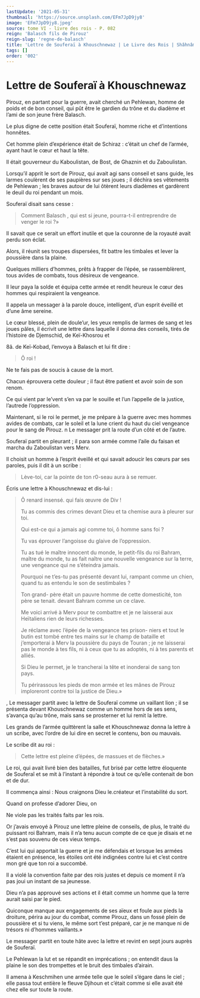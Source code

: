 ```yaml
---
lastUpdate: '2021-05-31'
thumbnail: 'https://source.unsplash.com/EFm7JpD9jy8'
image: 'EFm7JpD9jy8.jpeg'
source: tome VI - livre des rois - P. 082
reign: 'Balasch fils de Pirouz'
reign-slug: 'regne-de-balasch'
title: 'Lettre de Souferaï à Khouschnewaz | Le Livre des Rois | Shâhnâmeh'
tags: []
order: '002'
---
```


# Lettre de Souferaï à Khouschnewaz

Pirouz, en partant pour la guerre, avait cherché un Pehlewan, homme de poids et de bon conseil, qui pût être le gardien du trône et du diadème et l’ami de son jeune frère Balasch.

Le plus digne de cette position était Souferaï, homme riche et d’intentions honnêtes.

Cet homme plein d’expérience était de Schiraz : c’était un chef de l’armée, ayant haut le cœur et haut la tête.

Il était gouverneur du Kaboulistan, de Bost, de Ghaznin et du Zaboulistan.

Lorsqu’il apprit le sort de Pirouz, qui avait agi sans conseil et sans guide, les larmes coulèrent de ses paupières sur ses joues ; il déchira ses vêtements de Pehlewan ; les braves autour de lui ôtèrent leurs diadèmes et gardèrent le deuil du roi pendant un mois.

Souferaï disait sans cesse :

> Comment Balasch , qui est si jeune, pourra-t-il entreprendre de venger le roi ?»

Il savait que ce serait un effort inutile et que la couronne de la royauté avait perdu son éclat.

Alors, il réunit ses troupes dispersées, fit battre les timbales et lever la poussière dans la plaine.

Quelques milliers d’hommes, prêts à frapper de l’épée, se rassemblèrent, tous avides de combats, tous désireux de vengeance.

Il leur paya la solde et équipa cette armée et rendit heureux le cœur des hommes qui respiraient la vengeance.

Il appela un messager à la parole douce, intelligent, d’un esprit éveillé et d’une âme sereine.

Le cœur blessé, plein de doule’ur, les yeux remplis de larmes de sang et les joues pâles, il écrivit une lettre dans laquelle il donna des conseils, tirés de l’histoire de Djemschid, de Keï-Khosrou et

8â.
de Keï-Kobad, l’envoya à Balasch et lui fit dire :

> Ô roi !

Ne te fais pas de soucis à cause de la mort.

Chacun éprouvera cette douleur ; il faut être patient et avoir soin de son renom.

Ce qui vient par le’vent s’en va par le souille et l’un l’appelle de la justice, l’autrede l’oppression.

Maintenant, si le roi le permet, je me prépare à la guerre avec mes hommes avides de combats, car le soleil et la lune crient du haut du ciel vengeance pour le sang de Pirouz. n Le messager prit la route d’un côté et de l’autre.

Souferaï partit en pleurant ; il para son armée comme l’aile du faisan et marcha du Zaboulistan vers Merv.

Il choisit un homme à l’esprit éveillé et qui savait adoucir les cœurs par ses paroles, puis il dit à un scribe :

> Lève-toi, car la pointe de ton r0-seau aura à se remuer.

Écris une lettre à Khouschnewaz et dis-lui :

> Ô renard insensé. qui fais œuvre de Div !
>
> Tu as commis des crimes devant Dieu et ta chemise aura à pleurer sur toi.
>
> Qui est-ce qui a jamais agi comme toi, ô homme sans foi ?
>
> Tu vas éprouver l’angoisse du glaive de l’oppression.
>
> Tu as tué le maître innocent du monde, le petit-fils du roi Bahram, maître du monde, tu as fait naître une nouvelle vengeance sur la terre, une vengeance qui ne s’éteindra jamais.
>
> Pourquoi ne t’es-tu pas présenté devant lui, rampant comme un chien, quand tu as entendu le son de sestimbales ?
>
> Ton grand- père était un pauvre homme de cette domesticité, ton père se tenait. devant Bahram comme un ce clave.
>
> Me voici arrivé à Merv pour te combattre et je ne laisserai aux Heïtaliens rien de leurs richesses.
>
> Je réclame avec l’épée de la vengeance tes prison- niers et tout le butin est tombé entre tes mains sur le champ de bataille et j’emporterai à Merv la poussière du pays de Touran ; je ne laisserai pas le monde à tes fils, ni à ceux que tu as adoptés, ni à tes parents et alliés.
>
> Si Dieu le permet, je le trancherai la tête et inonderai de sang ton pays.
>
> Tu périrassous les pieds de mon armée et les mânes de Pirouz imploreront contre toi la justice de Dieu.»

, Le messager partit avec la lettre de Souferaï comme un vaillant lion ; il se présenta devant Khouschnewaz comme un homme hors de ses sens, s’avança qu’au trône, mais sans se prosterner et lui remit la lettre.

Les grands de l’armée quittèrent la salle et Khouschnewaz donna la lettre à un scribe, avec l’ordre de lui dire en secret le contenu, bon ou mauvais.

Le scribe dit au roi :

> Cette lettre est pleine d’épées, de massues et de flèches.»

Le roi, qui avait livré bien des batailles, fut brisé par cette lettre éloquente de Souferaî et se mit à l’instant à répondre à tout ce qu’elle contenait de bon et de dur.

Il commença ainsi : Nous craignons Dieu le.créateur et l’instabilité du sort.

Quand on professe d’adorer Dieu, on

Ne viole pas les traités faits par les rois.

Or j’avais envoyé à Pirouz une lettre pleine de conseils, de plus, le traité du puissant roi Bahram, mais il n’a tenu aucun compte de ce que je disais et ne s’est pas souvenu de ces vieux temps.

C’est lui qui apportait la guerre et je me défendais et lorsque les armées étaient en présence, les étoiles ont été indignées contre lui et c’est contre mon gré que ton roi a succombé.

Il a violé la convention faite par des rois justes et depuis ce moment il n’a pas joui un instant de sa jeunesse.

Dieu n’a pas approuvé ses actions et il était comme un homme que la terre aurait saisi par le pied.

Quiconque manque aux engagements de ses aïeux et foule aux pieds la droiture, périra au jour du combat, comme Pirouz, dans un fossé plein de poussière et si tu viens, le même sort t’est préparé, car je ne manque ni de trésors ni d’hommes vaillants.»

Le messager partit en toute hâte avec la lettre et revint en sept jours auprès de Souferaï.

Le Pehlewan la lut et se répandit en imprécations ; on entendit daus la plaine le son des trompettes et le bruit des timbales d’airain.

Il amena à Keschmihen une armée telle que le soleil s’égare dans le ciel ; elle passa tout entière le fleuve Djihoun et c’était comme si elle avait été chez elle sur toute la route.
